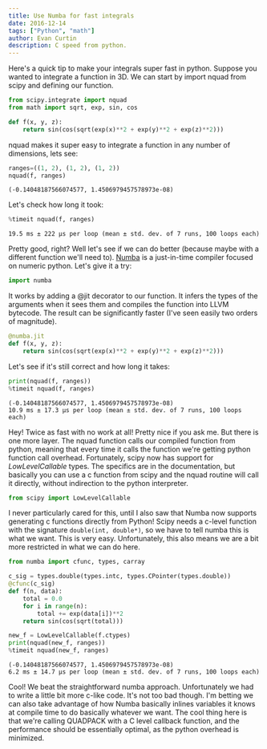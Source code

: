 ```yaml
---
title: Use Numba for fast integrals
date: 2016-12-14
tags: ["Python", "math"]
author: Evan Curtin
description: C speed from python.
---
```


Here's a quick tip to make your integrals super fast in python. Suppose you wanted to integrate a function in 3D. We can start by import nquad from scipy and defining our function.


```python
from scipy.integrate import nquad
from math import sqrt, exp, sin, cos

def f(x, y, z):
    return sin(cos(sqrt(exp(x)**2 + exp(y)**2 + exp(z)**2)))
```

nquad makes it super easy to integrate a function in any number of dimensions, lets see:


```python
ranges=((1, 2), (1, 2), (1, 2))
nquad(f, ranges)
```




    (-0.14048187566074577, 1.4506979457578973e-08)



Let's check how long it took:


```python
%timeit nquad(f, ranges)
```

    19.5 ms ± 222 µs per loop (mean ± std. dev. of 7 runs, 100 loops each)


Pretty good, right? Well let's see if we can do better (because maybe with a different function we'll need to). [Numba](https://numba.pydata.org/) is a just-in-time compiler focused on numeric python. Let's give it a try:


```python
import numba
```

It works by adding a @jit decorator to our function. It infers the types of the arguments when it sees them and compiles the function into LLVM bytecode. The result can be significantly faster (I've seen easily two orders of magnitude). 


```python
@numba.jit
def f(x, y, z):
    return sin(cos(sqrt(exp(x)**2 + exp(y)**2 + exp(z)**2)))
```

Let's see if it's still correct and how long it takes:


```python
print(nquad(f, ranges))
%timeit nquad(f, ranges)
```

    (-0.14048187566074577, 1.4506979457578973e-08)
    10.9 ms ± 17.3 µs per loop (mean ± std. dev. of 7 runs, 100 loops each)


Hey! Twice as fast with no work at all! Pretty nice if you ask me. But there is one more layer. The nquad function calls our compiled function from python, meaning that every time it calls the function we're getting python function call overhead. Fortunately, scipy now has support for  *LowLevelCallable* types. The specifics are in the documentation, but basically you can use a c function from scipy and the nquad routine will call it directly, without indirection to the python interpreter. 


```python
from scipy import LowLevelCallable
```

I never particularly cared for this, until I also saw that Numba now supports generating c functions directly from Python! Scipy needs a c-level function with the signature `double(int, double*)`, so we have to tell numba this is what we want. This is very easy. Unfortunately, this also means we are a bit more restricted in what we can do here. 


```python
from numba import cfunc, types, carray

c_sig = types.double(types.intc, types.CPointer(types.double))
@cfunc(c_sig)
def f(n, data):
    total = 0.0
    for i in range(n):
        total += exp(data[i])**2
    return sin(cos(sqrt(total)))
```


```python
new_f = LowLevelCallable(f.ctypes)
print(nquad(new_f, ranges))
%timeit nquad(new_f, ranges)
```

    (-0.14048187566074577, 1.4506979457578973e-08)
    6.2 ms ± 14.7 µs per loop (mean ± std. dev. of 7 runs, 100 loops each)


Cool! We beat the straightforward numba approach. Unfortunately we had to write a little bit more c-like code. It's not too bad though. I'm betting we can also take advantage of how Numba basically inlines variables it knows at compile time to do basically whatever we want. The cool thing here is that we're calling QUADPACK with a C level callback function, and the performance should be essentially optimal, as the python overhead is minimized. 
